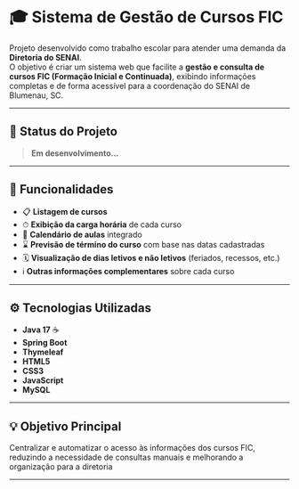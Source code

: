 # 🎓 Sistema de Gestão de Cursos FIC

Projeto desenvolvido como trabalho escolar para atender uma demanda da **Diretoria do SENAI**.  
O objetivo é criar um sistema web que facilite a **gestão e consulta de cursos FIC (Formação Inicial e Continuada)**, exibindo informações completas e de forma acessível para a coordenação do SENAI de Blumenau, SC.

---

## 🚧 Status do Projeto
> **Em desenvolvimento...**

---

## 🎯 Funcionalidades

- 📋 **Listagem de cursos**  
- ⏱ **Exibição da carga horária** de cada curso  
- 📅 **Calendário de aulas** integrado  
- ⌛ **Previsão de término do curso** com base nas datas cadastradas  
- 🗓 **Visualização de dias letivos e não letivos** (feriados, recessos, etc.)  
- ℹ️ **Outras informações complementares** sobre cada curso  

---

## ⚙️ Tecnologias Utilizadas

- **Java 17** ☕  
- **Spring Boot**  
- **Thymeleaf**  
- **HTML5**  
- **CSS3**  
- **JavaScript**  
- **MySQL**  

---

## 💡 Objetivo Principal
Centralizar e automatizar o acesso às informações dos cursos FIC, reduzindo a necessidade de consultas manuais e melhorando a organização para a diretoria

---
